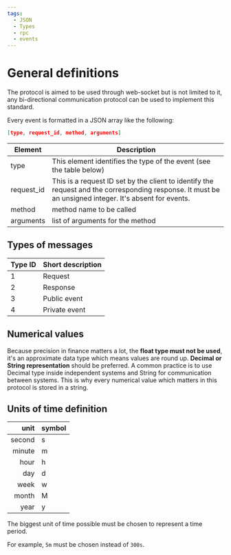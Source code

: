 ```yaml
---
tags:
  - JSON
  - Types
  - rpc
  - events
---
```

# General definitions

The protocol is aimed to be used through web-socket but is not limited to it, any bi-directional communication protocol can be used to implement this standard.

Every event is formatted in a JSON array like the following:

```json
[type, request_id, method, arguments]
```

| Element    | Description                                                  |
| ---------- | ------------------------------------------------------------ |
| type       | This element identifies the type of the event (see the table below) |
| request_id | This is a request ID set by the client to identify the request and the corresponding response. It must be an unsigned integer. It's absent for events. |
| method     | method name to be called                                     |
| arguments  | list of arguments for the method                             |

## Types of messages

| Type ID | Short description |
| ------- | ----------------- |
| 1       | Request           |
| 2       | Response          |
| 3       | Public event      |
| 4       | Private event     |

## Numerical values

Because precision in finance matters a lot, the **float type must not be used**, it's an approximate data type which means values are round up. **Decimal or String representation** should be preferred. A common practice is to use Decimal type inside independent systems and String for communication between systems. This is why every numerical value which matters in this protocol is stored in a string.

## Units of time definition

|   unit | symbol |
| -----: | :----- |
| second | s      |
| minute | m      |
|   hour | h      |
|    day | d      |
|   week | w      |
|  month | M      |
|   year | y      |

The biggest unit of time possible must be chosen to represent a time period.

For example, `5m` must be chosen instead of `300s`.
